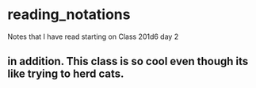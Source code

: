# reading_notations
Notes that I have read starting on Class 201d6 day 2 

## in addition. This class is so cool even though its like trying to herd cats.
